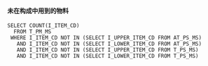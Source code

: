 #### 未在构成中用到的物料
	
	SELECT COUNT(I_ITEM_CD)
	  FROM T_PM_MS
	 WHERE I_ITEM_CD NOT IN (SELECT I_UPPER_ITEM_CD FROM AT_PS_MS)
	   AND I_ITEM_CD NOT IN (SELECT I_LOWER_ITEM_CD FROM AT_PS_MS)
	   AND I_ITEM_CD NOT IN (SELECT I_UPPER_ITEM_CD FROM T_PS_MS)
	   AND I_ITEM_CD NOT IN (SELECT I_LOWER_ITEM_CD FROM T_PS_MS)

